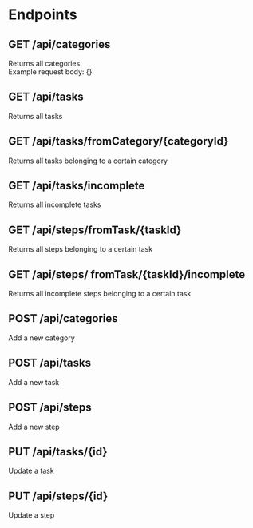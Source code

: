 # Endpoints

## GET /api/categories
Returns all categories
<br/>
Example request body:
    {}

## GET /api/tasks
Returns all tasks

## GET /api/tasks/fromCategory/{categoryId}
Returns all tasks belonging to a certain category

## GET /api/tasks/incomplete
Returns all incomplete tasks

## GET /api/steps/fromTask/{taskId}
Returns all steps belonging to a certain task

## GET /api/steps/ fromTask/{taskId}/incomplete
Returns all incomplete steps belonging to a certain task

## POST /api/categories
Add a new category

## POST /api/tasks
Add a new task

## POST /api/steps
Add a new step

## PUT /api/tasks/{id}
Update a task

## PUT /api/steps/{id}
Update a step